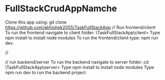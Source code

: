 ﻿# FullStackCrudAppNamche
Clone this app using: git clone https://github.com/abhishek2055/TaskFullStackApp
// Run frontend/client
To run the frontend navigate to client folder: \TaskFullStackApp\client>
Type npm install to install node modules
To run the frontend/client type: npm run dev.

// 

// run backend/server
To run the backend navigate to server folder: cd \TaskFullStackApp\server>
Type npm install to install node modules
Type npm run dev to run the backend project



